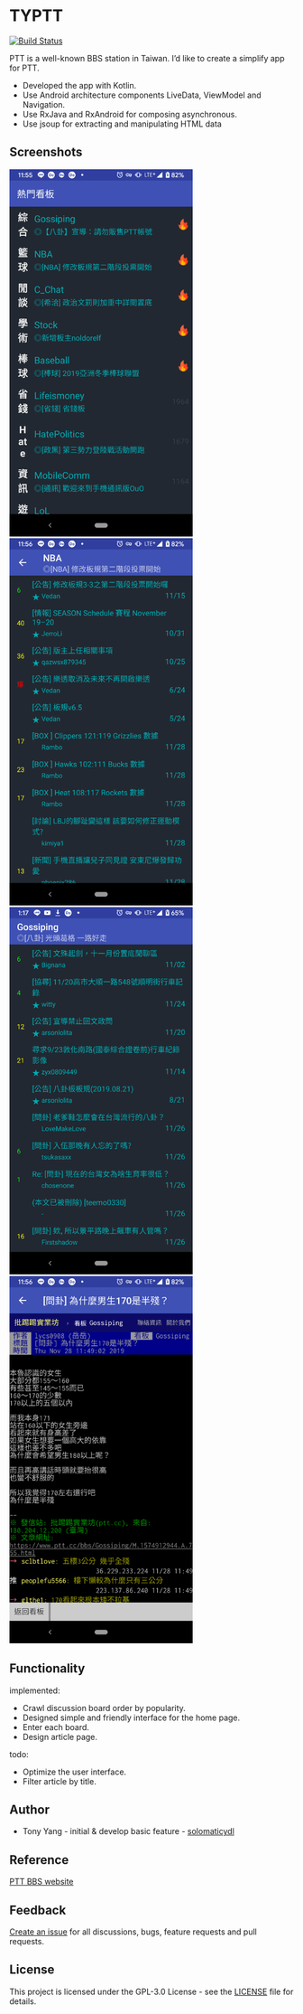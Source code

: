 # TYPTT

[![Build Status](https://travis-ci.org/solomaticydl/TYPTT.svg?branch=master)](https://travis-ci.org/solomaticydl/TYPTT)

PTT is a well-known BBS station in Taiwan. I’d like to create a simplify app for PTT.

* Developed the app with Kotlin. 
* Use Android architecture components LiveData, ViewModel and Navigation. 
* Use RxJava and RxAndroid for composing asynchronous. 
* Use jsoup for extracting and manipulating HTML data

## Screenshots

<img src="screenshots/hotboard.png" height="650" />
<img src="screenshots/board.png" height="650" />
<img src="screenshots/board_gossiping.png" height="650" />
<img src="screenshots/article_details.png" height="650" />

## Functionality

implemented:

* Crawl discussion board order by popularity.
* Designed simple and friendly interface for the home page.
* Enter each board.
* Design article page.

todo:

* Optimize the user interface.
* Filter article by title.

## Author

* Tony Yang - initial & develop basic feature - [solomaticydl](https://github.com/solomaticydl)

## Reference

[PTT BBS website](https://www.ptt.cc/bbs/index.html)

## Feedback

[Create an issue](https://github.com/solomaticydl/TYPTT/issues) for all discussions, bugs, feature requests and pull requests.

## License

This project is licensed under the GPL-3.0 License - see the [LICENSE](LICENSE) file for details.